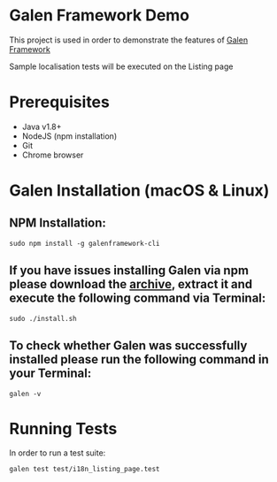 Galen Framework Demo
=====================================

This project is used in order to demonstrate the features of [Galen Framework](http://galenframework.com)

Sample localisation tests will be executed on the Listing page


Prerequisites
=====================================

- Java v1.8+
- NodeJS (npm installation)
- Git
- Chrome browser


Galen Installation (macOS & Linux)
=====================================

NPM Installation:
-------------------------------------
```
sudo npm install -g galenframework-cli
```

If you have issues installing Galen via npm please download the [archive](http://galenframework.com/download/), extract it and execute the following command via Terminal:
-------------------------------------
```
sudo ./install.sh
```

To check whether Galen was successfully installed please run the following command in your Terminal:
-------------------------------------
```
galen -v
```


Running Tests
=====================================


In order to run a test suite:

```
galen test test/i18n_listing_page.test
```